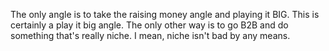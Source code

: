 The only angle is to take the raising money angle and playing it BIG.
This is certainly a play it big angle. The only other way is to go B2B and do something that's really niche. I mean, niche isn't bad by any means.

